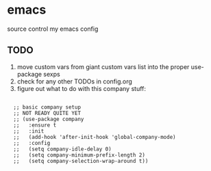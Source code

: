 # emacs
source control my emacs config


## TODO
1. move custom vars from giant custom vars list into the proper use-package sexps
1. check for any other TODOs in config.org
1. figure out what to do with this company stuff:
```

  ;; basic company setup
  ;; NOT READY QUITE YET
  ;; (use-package company
  ;;   :ensure t
  ;;   :init
  ;;   (add-hook 'after-init-hook 'global-company-mode)
  ;;   :config
  ;;   (setq company-idle-delay 0)
  ;;   (setq company-minimum-prefix-length 2)
  ;;   (setq company-selection-wrap-around t))
```
